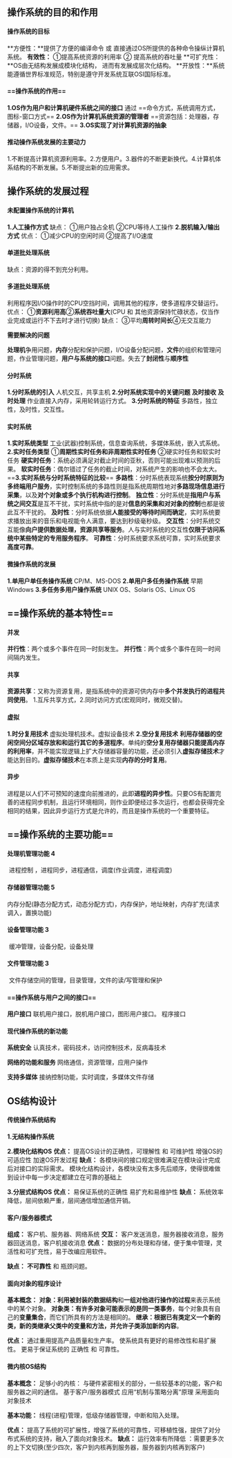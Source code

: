  ## 操作系统的目的和作用

#### 操作系统的目标

**方便性：**提供了方便的编译命令 或 直接通过OS所提供的各种命令操纵计算机系统。
**有效性：**
	①提高系统资源的利用率
	② 提高系统的吞吐量
**可扩充性：**OS由无结构发展成模块化结构， 进而有发展成层次化结构。
**开放性：**系统能遵循世界标准规范，特别是遵守开发系统互联OSI国际标准。

#### ==操作系统的作用==

**1.OS作为用户和计算机硬件系统之间的接口**
	通过 ==命令方式，系统调用方式，图标-窗口方式==
**2.OS作为计算机系统资源的管理者**
	==资源包括：处理器，存储器，I/O设备，文件。==
**3.OS实现了对计算机资源的抽象**

#### 推动操作系统发展的主要动力

1.不断提高计算机资源利用率。2.方便用户。3.器件的不断更新换代。4.计算机体系结构的不断发展。5.不断提出新的应用需求。

## 操作系统的发展过程

#### 未配置操作系统的计算机

**1.人工操作方式**
缺点：
	①用户独占全机
	②CPU等待人工操作
**2.脱机输入/输出方式**
优点：
	①减少CPU的空闲时间
	②提高了I/O速度

#### 单道批处理系统

缺点：资源的得不到充分利用。

#### 多道批处理系统

利用程序因I/O操作时的CPU空挡时间，调用其他的程序，使多道程序交替运行。
优点：
	①**资源利用高**②**系统吞吐量大**(CPU 和 其他资源保持忙碌状态，仅当作业完成或运行不下去时才进行切换)
缺点：
	③平均**周转时间长**④无交互能力

**需要解决的问题**

​	**处理机**争用问题，**内存**分配和保护问题，I/O设备分配问题，**文件**的组织和管理问题，作业管理问题，**用户与系统的接口**问题。
​	失去了**封闭性**与**顺序性**

#### 分时系统

**1.分时系统的引入**
	人机交互，共享主机
**2.分时系统实现中的关键问题**
	**及时接收**
	**及时处理**
		作业直接入内存，采用轮转运行方式。
**3.分时系统的特征**
	多路性，独立性，及时性，交互性。

#### 实时系统

**1.实时系统类型**
	工业(武器)控制系统，信息查询系统，多媒体系统，嵌入式系统。
**2.实时任务类型**
	①**周期性实时任务和非周期性实时任务**
	②硬实时任务和软实时任务
		**硬实时任务**：系统必须满足对截止时间的亚秋，否则可能出现难以预测的后果。
		**软实时任务**：偶尔错过了任务的截止时间，对系统产生的影响也不会太大。
==**3.实时系统与分时系统特征的比较**==
	**多路性**：分时系统表现系统**按分时原则为多终端用户服务**，实时控制系统的多路性则是指系统周期性地对**多路现场信息进行采集**，以及**对个对象或多个执行机构进行控制**。
	**独立性**：分时系统是**指用户与系统之间交互**是互不干扰，实时系统中指的是对**信息的采集和对对象的控制**也都是彼此互不干扰的。
	**及时性**：分时系统依据**人能接受的等待时间而确定**，实时系统要求播放出来的音乐和电视能令人满意，要达到秒级毫秒级。
	**交互性**：分时系统交互能像**向户提供数据处理，资源共享等服务**。人与实时系统的交互性**仅限于访问系统中某些特定的专用服务程序**。
	**可靠性**：分时系统要求系统可靠，实时系统要求**高度可靠**。

#### 微操作系统的发展

**1.单用户单任务操作系统**
	CP/M、MS-DOS	
**2.单用户多任务操作系统**
	早期Windows
**3.多任务多用户操作系统**
	UNIX OS、Solaris OS、Linux OS

## ==操作系统的基本特性==

#### 并发

**并行性**：两个或多个事件在同一时刻发生。
**并行性**：两个或多个事件在同一时间间隔内发生。

#### 共享

**资源共享**：又称为资源复用，是指系统中的资源可供内存中**多个并发执行的进程共同使用**。
1.互斥共享方式，2.同时访问方式(宏观同时，微观交替)。

#### 虚拟

**1.时分复用技术**
	虚拟处理机技术。虚拟设备技术
**2.空分复用技术**
	**利用存储器的空闲空间分区域存放和和运行其它的多道程序**。单纯的**空分复用存储器只能提高内存的利用率**，并不能实现逻辑上扩大存储器容量的功能，还必须引入**虚拟存储技术**才能达到目的。**虚拟存储技术**在本质上是实现**内存的分时复用**。

#### 异步

进程是以人们不可预知的速度向前推进的，此即**进程的异步性**。只要OS有配置完善的进程同步机制，且运行环境相同，则作业即便经过多次运行，也都会获得完全相同的结果，因此异步运行方式是允许的，而且是操作系统的一个重要特征。

## ==操作系统的主要功能==

#### 处理机管理功能 4

​	进程控制 ，进程同步，进程通信，调度(作业调度，进程调度)

#### 存储器管理功能 5

​	内存分配(静态分配方式，动态分配方式)，内存保护，地址映射，内存扩充(请求调入，置换功能)

#### 设备管理功能 3

​	缓冲管理，设备分配，设备处理

#### 文件管理功能 3

​	文件存储空间的管理，目录管理，文件的读/写管理和保护

#### ==操作系统与用户之间的接口==

**用户接口**
	联机用户接口，脱机用户接口，图形用户接口。
程序接口

#### 现代操作系统的新功能

**系统安全**
	认真技术，密码技术，访问控制技术，反病毒技术

**网络的功能和服务**
	网络通信，资源管理，应用户操作

**支持多媒体**
	接纳控制功能，实时调度，多媒体文件存储

## OS结构设计

#### 传统操作系统结构

**1.无结构操作系统**

**2.模块化结构OS**
**优点：**
	提高OS设计的正确性，可理解性 和 可维护性
	增强OS的可适应性
	加速OS开发过程
**缺点：**
	各模块间的接口规定很难满足在模块设计完成后对接口的实际需求。
	模块化结构设计，各模块没有太多先后顺序，使得很难做到设计中每一步决定都建立在可靠的基础上

**3.分层式结构OS**
**优点：**
	易保证系统的正确性
	易扩充和易维护性
**缺点：**
	系统效率降低，层间依赖严重，层间通信增加通信开销。

#### 客户/服务器模式

**组成：**
	客户机、服务器、网络系统
**交互：**
	客户发送消息，服务器接收消息，服务器回送消息，客户机接收消息 
**优点：**
	数据的分布处理和存储，便于集中管理，灵活性和可扩充性，易于改编应用软件。

**缺点：**
	**不可靠性** 和 瓶颈问题。

#### 面向对象的程序设计

**基本概念：**
	**对象：**利用**被封装的数据结构**和**一组对他进行操作的过程**来表示系统中的某个对象。
	**对象类：**有许多对象可能表示的是**同一类事务**，每个对象具有自己的**变量集合**，而它们所具有的方法是相同的。
	**继承：**根据已有类定义一个新的类，新的类继承父类中的变量和方法，并**允许子类添加新的内容**。

**优点：**
	通过重用提高产品质量和生产率。
	使系统具有更好的易修改性和易扩展性。
	更易于保证系统的 正确性 和 可靠性。

#### 微内核OS结构

**基本概念：**
足够小的内核：
	与硬件紧密相关的部分，一些较基本的功能，客户和服务器之间的通信。
基于客户/服务器模式
应用“机制与策略分离”原理
采用面向对象技术

**基本功能：**
	线程(进程)管理，低级存储器管理，中断和陷入处理。

**优点：**
	提高了系统的可扩展性，增强了系统的可靠性，可移植性强，提供了对分布式系统的支持，融入了面向对象技术。
**缺点：**
	运行效率有所降低 ：需要更多次的上下文切换(至少四次，客户到内核再到服务器，服务器到内核再到客户)
